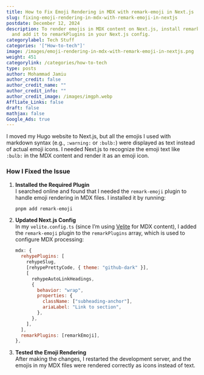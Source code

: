 ```yaml
---
title: How to Fix Emoji Rendering in MDX with remark-emoji in Next.js
slug: fixing-emoji-rendering-in-mdx-with-remark-emoji-in-nextjs
postdate: December 12, 2024
description: To render emojis in MDX content on Next.js, install remark-emoji
  and add it to remarkPlugins in your Next.js config.
categorylabel: Tech Stuff
categories: '["How-to-tech"]'
image: /images/emoji-rendering-in-mdx-with-remark-emoji-in-nextjs.png
weight: 451
categorylink: /categories/how-to-tech
type: posts
author: Mohammad Jamiu
author_credit: false
author_credit_name: ""
author_credit_info: ""
author_credit_image: /images/imgph.webp
Affliate_Links: false
draft: false
mathjax: false
Google_Ads: true
---
```

I moved my Hugo website to Next.js, but all the emojis I used with markdown syntax (e.g., `:warning:` or `:bulb:`) were displayed as text instead of actual emoji icons. I needed Next.js to recognize the emoji text like `:bulb:` in the MDX content and render it as an emoji icon.

### How I Fixed the Issue

1. **Installed the Required Plugin**  
   I searched online and found that I needed the `remark-emoji` plugin to handle emoji rendering in MDX files. I installed it by running:

   ```bash
   pnpm add remark-emoji
   ```

2. **Updated Next.js Config**  
   In my `velite.config.ts` (since I’m using [Velite](https://velite.js.org/) for MDX content), I added the `remark-emoji` plugin to the `remarkPlugins` array, which is used to configure MDX processing:

   ```javascript
   mdx: {
     rehypePlugins: [
       rehypeSlug,
       [rehypePrettyCode, { theme: "github-dark" }],
       [
         rehypeAutoLinkHeadings,
         {
           behavior: "wrap",
           properties: {
             className: ["subheading-anchor"],
             ariaLabel: "Link to section",
           },
         },
       ],
     ],
     remarkPlugins: [remarkEmoji],
   },
   ```

3. **Tested the Emoji Rendering**  
   After making the changes, I restarted the development server, and the emojis in my MDX files were rendered correctly as icons instead of text.
